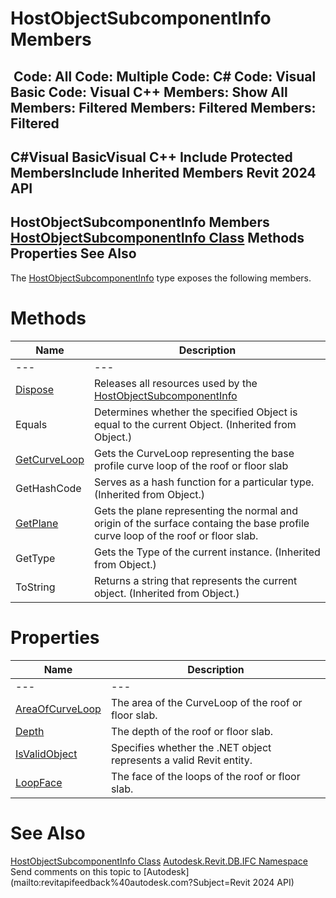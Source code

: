 # HostObjectSubcomponentInfo Members

﻿
 Code: All Code: Multiple Code: C# Code: Visual Basic Code: Visual C++  Members: Show All Members: Filtered Members: Filtered Members: Filtered   
---  
C#Visual BasicVisual C++
Include Protected MembersInclude Inherited Members
Revit 2024 API  
---  
HostObjectSubcomponentInfo Members  
[HostObjectSubcomponentInfo Class](3221a7c6-0d7e-c0dd-2ca8-313acd461204.md "HostObjectSubcomponentInfo Class") Methods Properties See Also  
---  
The [HostObjectSubcomponentInfo](3221a7c6-0d7e-c0dd-2ca8-313acd461204.md "HostObjectSubcomponentInfo Class") type exposes the following members.
# Methods
| Name | Description |
| --- | --- |
| --- | --- | --- |
| [Dispose](dfb02aa3-e1c7-9ed7-ca5e-ab18372359f8.md "Dispose Method") | Releases all resources used by the [HostObjectSubcomponentInfo](3221a7c6-0d7e-c0dd-2ca8-313acd461204.md "HostObjectSubcomponentInfo Class") |
| Equals | Determines whether the specified Object is equal to the current Object. (Inherited from Object.) |
| [GetCurveLoop](de84f566-bb55-1b4b-bc0b-5375076a6507.md "GetCurveLoop Method") | Gets the CurveLoop representing the base profile curve loop of the roof or floor slab |
| GetHashCode | Serves as a hash function for a particular type.  (Inherited from Object.) |
| [GetPlane](4f917f3d-8ee3-c5c8-82e0-ab181769e62c.md "GetPlane Method") | Gets the plane representing the normal and origin of the surface containg the base profile curve loop of the roof or floor slab. |
| GetType | Gets the Type of the current instance. (Inherited from Object.) |
| ToString | Returns a string that represents the current object. (Inherited from Object.) |

# Properties
| Name | Description |
| --- | --- |
| --- | --- | --- |
| [AreaOfCurveLoop](013c123f-063b-751e-c888-389aea33948f.md "AreaOfCurveLoop Property") | The area of the CurveLoop of the roof or floor slab. |
| [Depth](7078a602-eb3e-3113-4ae6-1d687b2bd10f.md "Depth Property") | The depth of the roof or floor slab. |
| [IsValidObject](53f10a7c-8491-ce4f-0139-ceb2e99fdf8b.md "IsValidObject Property") | Specifies whether the .NET object represents a valid Revit entity. |
| [LoopFace](1d2da0b1-26ee-91bc-cf36-d70eb73ea821.md "LoopFace Property") | The face of the loops of the roof or floor slab. |

# See Also
[HostObjectSubcomponentInfo Class](3221a7c6-0d7e-c0dd-2ca8-313acd461204.md "HostObjectSubcomponentInfo Class")
[Autodesk.Revit.DB.IFC Namespace](b823fafb-1ba1-896b-4097-142c2817ce74.md "Autodesk.Revit.DB.IFC Namespace")
Send comments on this topic to [Autodesk](mailto:revitapifeedback%40autodesk.com?Subject=Revit 2024 API)